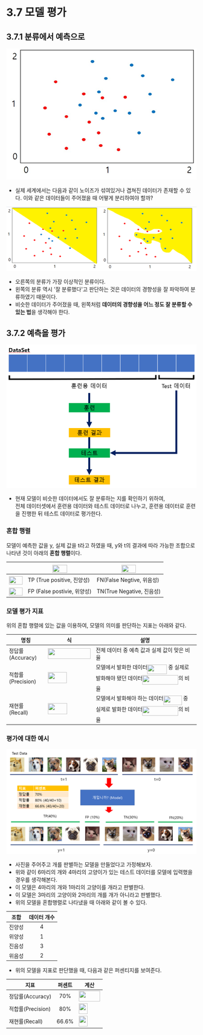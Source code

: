 # 3.7 모델 평가
## 3.7.1 분류에서 예측으로

![3.7.1](image/1.png)

- 실제 세계에서는 다음과 같이 노이즈가 섞여있거나 겹쳐진 데이터가 존재할 수 있다. 이와 같은 데이터들이 주어졌을 때 어떻게 분리하여야 할까?

![3.7.2](image/2.png)

- 오른쪽의 분류가 가장 이상적인 분류이다.
- 왼쪽의 분류 역시 '잘 분류했다'고 판단하는 것은 데이터의 경향성을 잘 파악하여 분류하였기 때문이다.
- 비슷한 데이터가 주어졌을 때, 왼쪽처럼 **데이터의 경향성을 어느 정도 잘 분류할 수 있는 법**을 생각해야 한다.

## 3.7.2 예측을 평가
![3.7.3](image/3.png)

- 현재 모델이 비슷한 데이터에서도 잘 분류하는 지를 확인하기 위하여,  
  전체 데이터셋에서 훈련용 데이터와 테스트 데이터로 나누고, 훈련용 데이터로 훈련을 진행한 뒤 테스트 데이터로 평가한다.

### 혼합 행렬
모델이 예측한 값을 y, 실제 값을 t라고 하였을 때, y와 t의 결과에 따라 가능한 조합으로 나타낸 것이 아래의 **혼합 행렬**이다.

|| <img src="/3_7_model_evaluation/tex/0ae115a65fe296fc4641cc1190e57d4a.svg?invert_in_darkmode&sanitize=true" align=middle width=38.78604674999999pt height=21.18721440000001pt/> | <img src="/3_7_model_evaluation/tex/a42b1c71ca6ab3bfc0e416ac9b587993.svg?invert_in_darkmode&sanitize=true" align=middle width=38.78604674999999pt height=21.18721440000001pt/>|
|-|-|-|
|<img src="/3_7_model_evaluation/tex/ea8e02b76558beb2e7fbd75146337fe7.svg?invert_in_darkmode&sanitize=true" align=middle width=36.07293689999999pt height=21.18721440000001pt/>|TP (True positive, 진양성)|FN(False Negtive, 위음성)|
|<img src="/3_7_model_evaluation/tex/1c899e1c767eb4eac89facb5d1f2cb0d.svg?invert_in_darkmode&sanitize=true" align=middle width=36.07293689999999pt height=21.18721440000001pt/>|FP (False postivie, 위양성)|TN(True Negative, 진음성)|

### 모델 평가 지표
위의 혼합 행렬에 있는 값을 이용하여, 모델의 의미를 판단하는 지표는 아래와 같다.

|명칭|식|설명|
|-|-|-|
|정답률(Accuracy)|<img src="/3_7_model_evaluation/tex/298ccc87cb0f1d16585fb5772bd49d01.svg?invert_in_darkmode&sanitize=true" align=middle width=113.12369805000002pt height=28.670654099999997pt/>|전체 데이터 중 예측 값과 실제 값이 맞은 비율|
|적합률(Precision)|<img src="/3_7_model_evaluation/tex/f4cd9bcb5a7ec633e178925192d28465.svg?invert_in_darkmode&sanitize=true" align=middle width=50.00875934999999pt height=28.670654099999997pt/>|모델에서 발화한 데이터<img src="/3_7_model_evaluation/tex/c85ec04d1975644fb778ab52df5c2e7e.svg?invert_in_darkmode&sanitize=true" align=middle width=51.571479299999986pt height=24.65753399999998pt/> 중 실제로 발화해야 됐던 데이터<img src="/3_7_model_evaluation/tex/7701a0d84da02e9d96eed41a60082947.svg?invert_in_darkmode&sanitize=true" align=middle width=94.95030104999998pt height=24.65753399999998pt/>의 비율|
|재현률(Recall)|<img src="/3_7_model_evaluation/tex/afdc989aa28ac82e2cd6dcf4fdd711c0.svg?invert_in_darkmode&sanitize=true" align=middle width=51.51617294999999pt height=28.670654099999997pt/>|모델에서 발화해야 하는 데이터<img src="/3_7_model_evaluation/tex/e5550fe4d0135e29f6f5d196796c4ee9.svg?invert_in_darkmode&sanitize=true" align=middle width=48.858371099999985pt height=24.65753399999998pt/> 중 실제로 발화한 데이터<img src="/3_7_model_evaluation/tex/7701a0d84da02e9d96eed41a60082947.svg?invert_in_darkmode&sanitize=true" align=middle width=94.95030104999998pt height=24.65753399999998pt/>의 비율|

### 평가에 대한 예시

![3.7.4](image/4.png)

- 사진을 주어주고 개를 판별하는 모델을 만들었다고 가정해보자.
- 위와 같이 6마리의 개와 4마리의 고양이가 있는 테스트 데이터를 모델에 입력했을 경우를 생각해본다.
- 이 모델은 4마리의 개와 1마리의 고양이를 개라고 판별한다.
- 이 모델은 3마리의 고양이와 2마리의 개를 개가 아니라고 판별했다.
- 위의 모델을 혼합행렬로 나타냈을 때 아래와 같이 볼 수 있다.

|조합|데이터 개수|
|-|:-:|
|진양성|4|
|위양성|1|
|진음성|3|
|위음성|2|

- 위의 모델을 지표로 판단했을 때, 다음과 같은 퍼센티지를 보여준다.

|지표|퍼센트|계산|
|-|:-:|-|
|정답률(Accuracy)|70%|<img src="/3_7_model_evaluation/tex/e2f426a5e144cec92088ec129cc68159.svg?invert_in_darkmode&sanitize=true" align=middle width=56.4843081pt height=27.77565449999998pt/>|
|적합률(Precision)|80%|<img src="/3_7_model_evaluation/tex/dbd38b49106fe0cd9846036457e887f7.svg?invert_in_darkmode&sanitize=true" align=middle width=23.196467249999994pt height=27.77565449999998pt/>|
|재현률(Recall)|66.6%|<img src="/3_7_model_evaluation/tex/8c2445f45a2492167e2a70f61dba34a4.svg?invert_in_darkmode&sanitize=true" align=middle width=23.196467249999994pt height=27.77565449999998pt/>|

